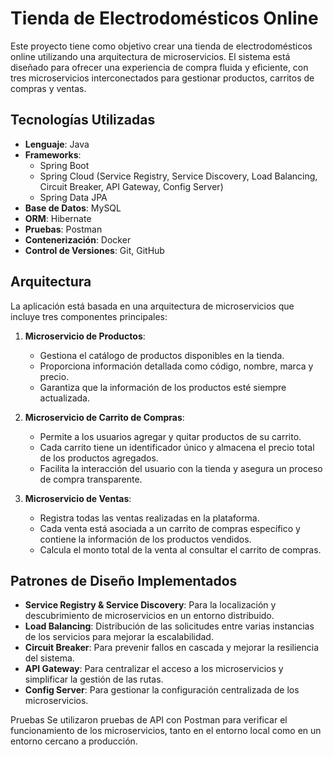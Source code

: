 # Tienda de Electrodomésticos Online

Este proyecto tiene como objetivo crear una tienda de electrodomésticos online utilizando una arquitectura de microservicios. El sistema está diseñado para ofrecer una experiencia de compra fluida y eficiente, con tres microservicios interconectados para gestionar productos, carritos de compras y ventas.

## Tecnologías Utilizadas

- **Lenguaje**: Java
- **Frameworks**: 
  - Spring Boot
  - Spring Cloud (Service Registry, Service Discovery, Load Balancing, Circuit Breaker, API Gateway, Config Server)
  - Spring Data JPA
- **Base de Datos**: MySQL
- **ORM**: Hibernate
- **Pruebas**: Postman
- **Contenerización**: Docker
- **Control de Versiones**: Git, GitHub

## Arquitectura

La aplicación está basada en una arquitectura de microservicios que incluye tres componentes principales:

1. **Microservicio de Productos**:
   - Gestiona el catálogo de productos disponibles en la tienda.
   - Proporciona información detallada como código, nombre, marca y precio.
   - Garantiza que la información de los productos esté siempre actualizada.

2. **Microservicio de Carrito de Compras**:
   - Permite a los usuarios agregar y quitar productos de su carrito.
   - Cada carrito tiene un identificador único y almacena el precio total de los productos agregados.
   - Facilita la interacción del usuario con la tienda y asegura un proceso de compra transparente.

3. **Microservicio de Ventas**:
   - Registra todas las ventas realizadas en la plataforma.
   - Cada venta está asociada a un carrito de compras específico y contiene la información de los productos vendidos.
   - Calcula el monto total de la venta al consultar el carrito de compras.

## Patrones de Diseño Implementados

- **Service Registry & Service Discovery**: Para la localización y descubrimiento de microservicios en un entorno distribuido.
- **Load Balancing**: Distribución de las solicitudes entre varias instancias de los servicios para mejorar la escalabilidad.
- **Circuit Breaker**: Para prevenir fallos en cascada y mejorar la resiliencia del sistema.
- **API Gateway**: Para centralizar el acceso a los microservicios y simplificar la gestión de las rutas.
- **Config Server**: Para gestionar la configuración centralizada de los microservicios.

Pruebas
Se utilizaron pruebas de API con Postman para verificar el funcionamiento de los microservicios, tanto en el entorno local como en un entorno cercano a producción.

